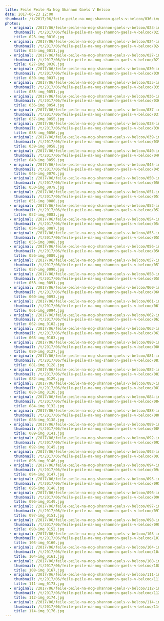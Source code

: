 ```yaml
---
title: Feile Peile Na Nog Shannon Gaels V Belcoo
date: 2017-06-23 12:00
thumbnail: /t/2017/06/feile-peile-na-nog-shannon-gaels-v-belcoo/036-img_0054.jpg
photos:
  - original: /2017/06/feile-peile-na-nog-shannon-gaels-v-belcoo/023-img_0010.jpg
    thumbnail: /t/2017/06/feile-peile-na-nog-shannon-gaels-v-belcoo/023-img_0010.jpg
    title: 023-img_0010.jpg
  - original: /2017/06/feile-peile-na-nog-shannon-gaels-v-belcoo/024-img_0011.jpg
    thumbnail: /t/2017/06/feile-peile-na-nog-shannon-gaels-v-belcoo/024-img_0011.jpg
    title: 024-img_0011.jpg
  - original: /2017/06/feile-peile-na-nog-shannon-gaels-v-belcoo/027-img_0038.jpg
    thumbnail: /t/2017/06/feile-peile-na-nog-shannon-gaels-v-belcoo/027-img_0038.jpg
    title: 027-img_0038.jpg
  - original: /2017/06/feile-peile-na-nog-shannon-gaels-v-belcoo/030-img_0037.jpg
    thumbnail: /t/2017/06/feile-peile-na-nog-shannon-gaels-v-belcoo/030-img_0037.jpg
    title: 030-img_0037.jpg
  - original: /2017/06/feile-peile-na-nog-shannon-gaels-v-belcoo/035-img_0051.jpg
    thumbnail: /t/2017/06/feile-peile-na-nog-shannon-gaels-v-belcoo/035-img_0051.jpg
    title: 035-img_0051.jpg
  - original: /2017/06/feile-peile-na-nog-shannon-gaels-v-belcoo/036-img_0054.jpg
    thumbnail: /t/2017/06/feile-peile-na-nog-shannon-gaels-v-belcoo/036-img_0054.jpg
    title: 036-img_0054.jpg
  - original: /2017/06/feile-peile-na-nog-shannon-gaels-v-belcoo/037-img_0055.jpg
    thumbnail: /t/2017/06/feile-peile-na-nog-shannon-gaels-v-belcoo/037-img_0055.jpg
    title: 037-img_0055.jpg
  - original: /2017/06/feile-peile-na-nog-shannon-gaels-v-belcoo/038-img_0056.jpg
    thumbnail: /t/2017/06/feile-peile-na-nog-shannon-gaels-v-belcoo/038-img_0056.jpg
    title: 038-img_0056.jpg
  - original: /2017/06/feile-peile-na-nog-shannon-gaels-v-belcoo/039-img_0058.jpg
    thumbnail: /t/2017/06/feile-peile-na-nog-shannon-gaels-v-belcoo/039-img_0058.jpg
    title: 039-img_0058.jpg
  - original: /2017/06/feile-peile-na-nog-shannon-gaels-v-belcoo/040-img_0059.jpg
    thumbnail: /t/2017/06/feile-peile-na-nog-shannon-gaels-v-belcoo/040-img_0059.jpg
    title: 040-img_0059.jpg
  - original: /2017/06/feile-peile-na-nog-shannon-gaels-v-belcoo/045-img_0070.jpg
    thumbnail: /t/2017/06/feile-peile-na-nog-shannon-gaels-v-belcoo/045-img_0070.jpg
    title: 045-img_0070.jpg
  - original: /2017/06/feile-peile-na-nog-shannon-gaels-v-belcoo/050-img_0079.jpg
    thumbnail: /t/2017/06/feile-peile-na-nog-shannon-gaels-v-belcoo/050-img_0079.jpg
    title: 050-img_0079.jpg
  - original: /2017/06/feile-peile-na-nog-shannon-gaels-v-belcoo/051-img_0080.jpg
    thumbnail: /t/2017/06/feile-peile-na-nog-shannon-gaels-v-belcoo/051-img_0080.jpg
    title: 051-img_0080.jpg
  - original: /2017/06/feile-peile-na-nog-shannon-gaels-v-belcoo/052-img_0083.jpg
    thumbnail: /t/2017/06/feile-peile-na-nog-shannon-gaels-v-belcoo/052-img_0083.jpg
    title: 052-img_0083.jpg
  - original: /2017/06/feile-peile-na-nog-shannon-gaels-v-belcoo/054-img_0087.jpg
    thumbnail: /t/2017/06/feile-peile-na-nog-shannon-gaels-v-belcoo/054-img_0087.jpg
    title: 054-img_0087.jpg
  - original: /2017/06/feile-peile-na-nog-shannon-gaels-v-belcoo/055-img_0088.jpg
    thumbnail: /t/2017/06/feile-peile-na-nog-shannon-gaels-v-belcoo/055-img_0088.jpg
    title: 055-img_0088.jpg
  - original: /2017/06/feile-peile-na-nog-shannon-gaels-v-belcoo/056-img_0089.jpg
    thumbnail: /t/2017/06/feile-peile-na-nog-shannon-gaels-v-belcoo/056-img_0089.jpg
    title: 056-img_0089.jpg
  - original: /2017/06/feile-peile-na-nog-shannon-gaels-v-belcoo/057-img_0090.jpg
    thumbnail: /t/2017/06/feile-peile-na-nog-shannon-gaels-v-belcoo/057-img_0090.jpg
    title: 057-img_0090.jpg
  - original: /2017/06/feile-peile-na-nog-shannon-gaels-v-belcoo/058-img_0091.jpg
    thumbnail: /t/2017/06/feile-peile-na-nog-shannon-gaels-v-belcoo/058-img_0091.jpg
    title: 058-img_0091.jpg
  - original: /2017/06/feile-peile-na-nog-shannon-gaels-v-belcoo/060-img_0093.jpg
    thumbnail: /t/2017/06/feile-peile-na-nog-shannon-gaels-v-belcoo/060-img_0093.jpg
    title: 060-img_0093.jpg
  - original: /2017/06/feile-peile-na-nog-shannon-gaels-v-belcoo/061-img_0094.jpg
    thumbnail: /t/2017/06/feile-peile-na-nog-shannon-gaels-v-belcoo/061-img_0094.jpg
    title: 061-img_0094.jpg
  - original: /2017/06/feile-peile-na-nog-shannon-gaels-v-belcoo/062-img_0102.jpg
    thumbnail: /t/2017/06/feile-peile-na-nog-shannon-gaels-v-belcoo/062-img_0102.jpg
    title: 062-img_0102.jpg
  - original: /2017/06/feile-peile-na-nog-shannon-gaels-v-belcoo/063-img_0103.jpg
    thumbnail: /t/2017/06/feile-peile-na-nog-shannon-gaels-v-belcoo/063-img_0103.jpg
    title: 063-img_0103.jpg
  - original: /2017/06/feile-peile-na-nog-shannon-gaels-v-belcoo/080-img_0127.jpg
    thumbnail: /t/2017/06/feile-peile-na-nog-shannon-gaels-v-belcoo/080-img_0127.jpg
    title: 080-img_0127.jpg
  - original: /2017/06/feile-peile-na-nog-shannon-gaels-v-belcoo/081-img_0128.jpg
    thumbnail: /t/2017/06/feile-peile-na-nog-shannon-gaels-v-belcoo/081-img_0128.jpg
    title: 081-img_0128.jpg
  - original: /2017/06/feile-peile-na-nog-shannon-gaels-v-belcoo/082-img_0129.jpg
    thumbnail: /t/2017/06/feile-peile-na-nog-shannon-gaels-v-belcoo/082-img_0129.jpg
    title: 082-img_0129.jpg
  - original: /2017/06/feile-peile-na-nog-shannon-gaels-v-belcoo/083-img_0130.jpg
    thumbnail: /t/2017/06/feile-peile-na-nog-shannon-gaels-v-belcoo/083-img_0130.jpg
    title: 083-img_0130.jpg
  - original: /2017/06/feile-peile-na-nog-shannon-gaels-v-belcoo/084-img_0132.jpg
    thumbnail: /t/2017/06/feile-peile-na-nog-shannon-gaels-v-belcoo/084-img_0132.jpg
    title: 084-img_0132.jpg
  - original: /2017/06/feile-peile-na-nog-shannon-gaels-v-belcoo/088-img_0138.jpg
    thumbnail: /t/2017/06/feile-peile-na-nog-shannon-gaels-v-belcoo/088-img_0138.jpg
    title: 088-img_0138.jpg
  - original: /2017/06/feile-peile-na-nog-shannon-gaels-v-belcoo/089-img_0141.jpg
    thumbnail: /t/2017/06/feile-peile-na-nog-shannon-gaels-v-belcoo/089-img_0141.jpg
    title: 089-img_0141.jpg
  - original: /2017/06/feile-peile-na-nog-shannon-gaels-v-belcoo/092-img_0145.jpg
    thumbnail: /t/2017/06/feile-peile-na-nog-shannon-gaels-v-belcoo/092-img_0145.jpg
    title: 092-img_0145.jpg
  - original: /2017/06/feile-peile-na-nog-shannon-gaels-v-belcoo/093-img_0146.jpg
    thumbnail: /t/2017/06/feile-peile-na-nog-shannon-gaels-v-belcoo/093-img_0146.jpg
    title: 093-img_0146.jpg
  - original: /2017/06/feile-peile-na-nog-shannon-gaels-v-belcoo/094-img_0147.jpg
    thumbnail: /t/2017/06/feile-peile-na-nog-shannon-gaels-v-belcoo/094-img_0147.jpg
    title: 094-img_0147.jpg
  - original: /2017/06/feile-peile-na-nog-shannon-gaels-v-belcoo/095-img_0148.jpg
    thumbnail: /t/2017/06/feile-peile-na-nog-shannon-gaels-v-belcoo/095-img_0148.jpg
    title: 095-img_0148.jpg
  - original: /2017/06/feile-peile-na-nog-shannon-gaels-v-belcoo/096-img_0149.jpg
    thumbnail: /t/2017/06/feile-peile-na-nog-shannon-gaels-v-belcoo/096-img_0149.jpg
    title: 096-img_0149.jpg
  - original: /2017/06/feile-peile-na-nog-shannon-gaels-v-belcoo/097-img_0151.jpg
    thumbnail: /t/2017/06/feile-peile-na-nog-shannon-gaels-v-belcoo/097-img_0151.jpg
    title: 097-img_0151.jpg
  - original: /2017/06/feile-peile-na-nog-shannon-gaels-v-belcoo/098-img_0152.jpg
    thumbnail: /t/2017/06/feile-peile-na-nog-shannon-gaels-v-belcoo/098-img_0152.jpg
    title: 098-img_0152.jpg
  - original: /2017/06/feile-peile-na-nog-shannon-gaels-v-belcoo/103-img_0160.jpg
    thumbnail: /t/2017/06/feile-peile-na-nog-shannon-gaels-v-belcoo/103-img_0160.jpg
    title: 103-img_0160.jpg
  - original: /2017/06/feile-peile-na-nog-shannon-gaels-v-belcoo/104-img_0161.jpg
    thumbnail: /t/2017/06/feile-peile-na-nog-shannon-gaels-v-belcoo/104-img_0161.jpg
    title: 104-img_0161.jpg
  - original: /2017/06/feile-peile-na-nog-shannon-gaels-v-belcoo/108-img_0167.jpg
    thumbnail: /t/2017/06/feile-peile-na-nog-shannon-gaels-v-belcoo/108-img_0167.jpg
    title: 108-img_0167.jpg
  - original: /2017/06/feile-peile-na-nog-shannon-gaels-v-belcoo/111-img_0173.jpg
    thumbnail: /t/2017/06/feile-peile-na-nog-shannon-gaels-v-belcoo/111-img_0173.jpg
    title: 111-img_0173.jpg
  - original: /2017/06/feile-peile-na-nog-shannon-gaels-v-belcoo/112-img_0174.jpg
    thumbnail: /t/2017/06/feile-peile-na-nog-shannon-gaels-v-belcoo/112-img_0174.jpg
    title: 112-img_0174.jpg
  - original: /2017/06/feile-peile-na-nog-shannon-gaels-v-belcoo/114-img_0176.jpg
    thumbnail: /t/2017/06/feile-peile-na-nog-shannon-gaels-v-belcoo/114-img_0176.jpg
    title: 114-img_0176.jpg
---
```

